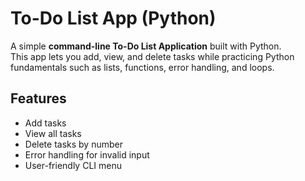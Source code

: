 # To-Do List App (Python)

A simple **command-line To-Do List Application** built with Python.  
This app lets you add, view, and delete tasks while practicing Python fundamentals such as lists, functions, error handling, and loops.

## Features
- Add tasks
- View all tasks
- Delete tasks by number
- Error handling for invalid input
- User-friendly CLI menu
